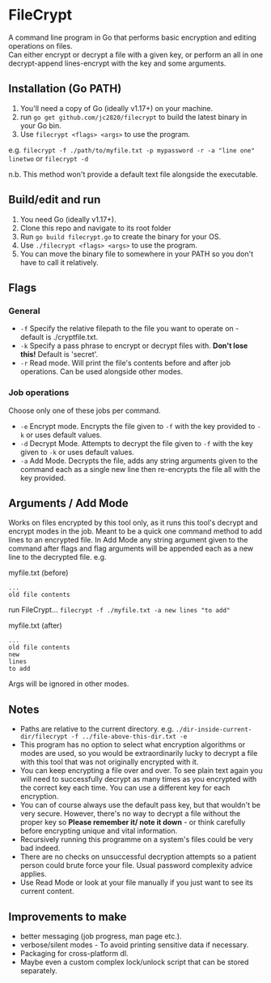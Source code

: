 # FileCrypt
A command line program in Go that performs basic encryption and editing operations on files.  
Can either encrypt or decrypt a file with a given key, or perform an all in one decrypt-append lines-encrypt with the key and some arguments.

## Installation (Go PATH)
1. You'll need a copy of Go (ideally v1.17+) on your machine.
2. run `go get github.com/jc2820/filecrypt` to build the latest binary in your Go bin.
3. Use `filecrypt <flags> <args>` to use the program.

e.g. `filecrypt -f ./path/to/myfile.txt -p mypassword -r -a "line one" linetwo`
or `filecrypt -d`

n.b. This method won't provide a default text file alongside the executable.

## Build/edit and run
1. You need Go (ideally v1.17+).
2. Clone this repo and navigate to its root folder
3. Run `go build filecrypt.go` to create the binary for your OS.
4. Use `./filecrypt <flags> <args>` to use the program.
5. You can move the binary file to somewhere in your PATH so you don't have to call it relatively.

## Flags
### General
* `-f` Specify the relative filepath to the file you want to operate on - default is ./cryptfile.txt.
* `-k` Specify a pass phrase to encrypt or decrypt files with. **Don't lose this!** Default is 'secret'.
* `-r` Read mode. Will print the file's contents before and after job operations. Can be used alongside other modes.

### Job operations
Choose only one of these jobs per command.
* `-e` Encrypt mode. Encrypts the file given to `-f` with the key provided to `-k` or uses default values.
* `-d` Decrypt Mode. Attempts to decrypt the file given to `-f` with the key given to `-k` or uses default values.
* `-a` Add Mode. Decrypts the file, adds any string arguments given to the command each as a single new line then re-encrypts the file all with the key provided.

## Arguments / Add Mode
Works on files encrypted by this tool only, as it runs this tool's decrypt and encrypt modes in the job.
Meant to be a quick one command method to add lines to an encrypted file.
In Add Mode any string argument given to the command after flags and flag arguments will be appended each as a new line to the decrypted file. e.g.

myfile.txt (before)
```
...
old file contents
```
run FileCrypt...
`filecrypt -f ./myfile.txt -a new lines "to add"`

myfile.txt (after)
```
...
old file contents
new
lines
to add
```

Args will be ignored in other modes.

## Notes
- Paths are relative to the current directory. e.g. `./dir-inside-current-dir/filecrypt -f ../file-above-this-dir.txt -e`
- This program has no option to select what encryption algorithms or modes are used, so you would be extraordinarily lucky to decrypt a file with this tool that was not originally encrypted with it.
- You can keep encrypting a file over and over. To see plain text again you will need to successfully decrypt as many times as you encrypted with the correct key each time. You can use a different key for each encryption.
- You can of course always use the default pass key, but that wouldn't be very secure. However, there's no way to decrypt a file without the proper key so **Please remember it/ note it down** - or think carefully before encrypting unique and vital information.
- Recursively running this programme on a system's files could be very bad indeed.
- There are no checks on unsuccessful decryption attempts so a patient person could brute force your file. Usual password complexity advice applies.
- Use Read Mode or look at your file manually if you just want to see its current content.

## Improvements to make
- better messaging (job progress, man page etc.).
- verbose/silent modes - To avoid printing sensitive data if necessary.
- Packaging for cross-platform dl.
- Maybe even a custom complex lock/unlock script that can be stored separately.
